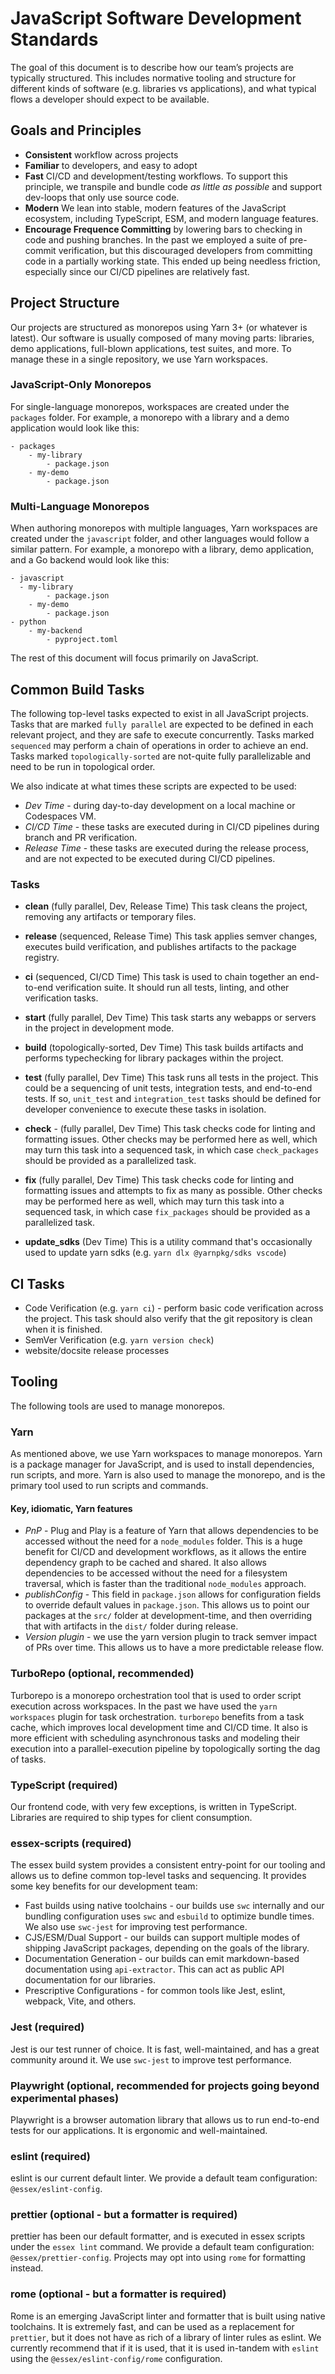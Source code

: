 # JavaScript Software Development Standards

The goal of this document is to describe how our team’s projects are typically structured. This includes normative tooling and structure for different kinds of software (e.g. libraries vs applications), and what typical flows a developer should expect to be available.


## Goals and Principles
* __Consistent__ workflow across projects
* __Familiar__ to developers, and easy to adopt
* __Fast__ CI/CD and development/testing workflows. To support this principle, we transpile and bundle code _as little as possible_ and support dev-loops that only use source code.
* __Modern__ We lean into stable, modern features of the JavaScript ecosystem, including TypeScript, ESM, and modern language features.
* __Encourage Frequence Committing__ by lowering bars to checking in code and pushing branches. In the past we employed a suite of pre-commit verification, but this discouraged developers from committing code in a partially working state. This ended up being needless friction, especially since our CI/CD pipelines are relatively fast.

## Project Structure
Our projects are structured as monorepos using Yarn 3+ (or whatever is latest). Our software is usually composed of many moving parts: libraries, demo applications, full-blown applications, test suites, and more. To manage these in a single repository, we use Yarn workspaces.

### JavaScript-Only Monorepos
For single-language monorepos, workspaces are created under the `packages` folder. For example, a monorepo with a library and a demo application would look like this:

```text
- packages
	- my-library
		- package.json
	- my-demo
		- package.json
```

### Multi-Language Monorepos
When authoring monorepos with multiple languages, Yarn workspaces are created under the `javascript` folder, and other languages would follow a similar pattern. For example, a monorepo with a library, demo application, and a Go backend would look like this:

```text
- javascript
  - my-library
		- package.json
	- my-demo
		- package.json
- python
	- my-backend
		- pyproject.toml
```

The rest of this document will focus primarily on JavaScript.

## Common Build Tasks
The following top-level tasks expected to exist in all JavaScript projects. Tasks that are marked `fully parallel` are expected to be defined in each relevant project, and they are safe to execute concurrently. Tasks marked `sequenced` may perform a chain of operations in order to achieve an end. Tasks marked `topologically-sorted` are not-quite fully parallelizable and need to be run in topological order.

We also indicate at what times these scripts are expected to be used: 
* _Dev Time_ - during day-to-day development on a local machine or Codespaces VM.
* _CI/CD Time_ - these tasks are executed during in CI/CD pipelines during branch and PR verification.
* _Release Time_ - these tasks are executed during the release process, and are not expected to be executed during CI/CD pipelines.

### Tasks

* __clean__ (fully parallel, Dev, Release Time) 
This task cleans the project, removing any artifacts or temporary files.

* __release__ (sequenced, Release Time) 
This task applies semver changes, executes build verification, and publishes artifacts to the package registry.

* __ci__ (sequenced, CI/CD Time) 
This task is used to chain together an end-to-end verification suite. It should run all tests, linting, and other verification tasks.

* __start__ (fully parallel, Dev Time) 
This task starts any webapps or servers in the project in development mode.

* __build__ (topologically-sorted, Dev Time)
This task builds artifacts and performs typechecking for library packages within the project.

* __test__ (fully parallel, Dev Time)
This task runs all tests in the project. This could be a sequencing of unit tests, integration tests, and end-to-end tests. If so, `unit_test` and `integration_test` tasks should be defined for developer convenience to execute these tasks in isolation.

* __check__ - (fully parallel, Dev Time)
This task checks code for linting and formatting issues. Other checks may be performed here as well, which may turn this task into a sequenced task, in which case `check_packages` should be provided as a parallelized task.

* __fix__ (fully parallel, Dev Time)
This task checks code for linting and formatting issues and attempts to fix as many as possible. Other checks may be performed here as well, which may turn this task into a sequenced task, in which case `fix_packages` should be provided as a parallelized task.

* __update_sdks__ (Dev Time)
This is a utility command that's occasionally used to update yarn sdks (e.g. `yarn dlx @yarnpkg/sdks vscode`)

## CI Tasks
* Code Verification (e.g. `yarn ci`) - perform basic code verification across the project. This task should also verify that the git repository is clean when it is finished.
* SemVer Verification (e.g. `yarn version check`)
* website/docsite release processes


## Tooling
The following tools are used to manage monorepos.

### Yarn
As mentioned above, we use Yarn workspaces to manage monorepos. Yarn is a package manager for JavaScript, and is used to install dependencies, run scripts, and more. Yarn is also used to manage the monorepo, and is the primary tool used to run scripts and commands.

#### Key, idiomatic, Yarn features
* _PnP_ - Plug and Play is a feature of Yarn that allows dependencies to be accessed without the need for a `node_modules` folder. This is a huge benefit for CI/CD and development workflows, as it allows the entire dependency graph to be cached and shared. It also allows dependencies to be accessed without the need for a filesystem traversal, which is faster than the traditional `node_modules` approach.
* _publishConfig_ - This field in `package.json` allows for configuration fields to override default values in `package.json`. This allows us to point our packages at the `src/` folder at development-time, and then overriding that with artifacts in the `dist/` folder during release.
* _Version plugin_ - we use the yarn version plugin to track semver impact of PRs over time. This allows us to have a more predictable release flow. 

### TurboRepo (optional, recommended)
Turborepo is a monorepo orchestration tool that is used to order script execution across workspaces. In the past we have used the `yarn workspaces` plugin for task orchestration. `turborepo` benefits from a task cache, which improves local development time and CI/CD time. It also is more efficient with scheduling asynchronous tasks and modeling their execution into a parallel-execution pipeline by topologically sorting the dag of tasks.

### TypeScript (required)
Our frontend code, with very few exceptions, is written in TypeScript. Libraries are required to ship types for client consumption.

### essex-scripts (required) 
The essex build system provides a consistent entry-point for our tooling and allows us to define common top-level tasks and sequencing. It provides some key benefits for our development team: 

* Fast builds using native toolchains - our builds use `swc` internally and our bundling configuration uses `swc` and `esbuild` to optimize bundle times. We also use `swc-jest` for improving test performance.
* CJS/ESM/Dual Support - our builds can support multiple modes of shipping JavaScript packages, depending on the goals of the library.
* Documentation Generation - our builds can emit markdown-based documentation using `api-extractor`. This can act as public API documentation for our libraries.
* Prescriptive Configurations - for common tools like Jest, eslint, webpack, Vite, and others.

### Jest (required) 
Jest is our test runner of choice. It is fast, well-maintained, and has a great community around it. We use `swc-jest` to improve test performance.

### Playwright (optional, recommended for projects going beyond experimental phases)
Playwright is a browser automation library that allows us to run end-to-end tests for our applications. It is ergonomic and well-maintained.

### eslint (required)
eslint is our current default linter. We provide a default team configuration: `@essex/eslint-config`. 

### prettier (optional - but a formatter is required)
prettier has been our default formatter, and is executed in essex scripts under the `essex lint` command. We provide a default team configuration: `@essex/prettier-config`. Projects may opt into using `rome` for formatting instead.

### rome (optional - but a formatter is required)
Rome is an emerging JavaScript linter and formatter that is built using native toolchains. It is extremely fast, and can be used as a replacement for `prettier`, but it does not have as rich of a library of linter rules as eslint. We currently recommend that if it is used, that it is used in-tandem with `eslint` using the `@essex/eslint-config/rome` configuration.